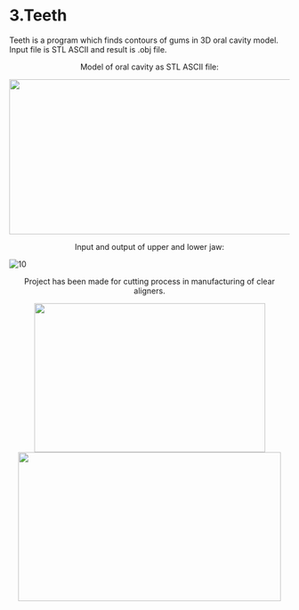 # 3.Teeth

Teeth is a program which finds contours of gums in 3D oral cavity model. Input file is STL ASCII and result is .obj file. 



<p align="center">
    Model of oral cavity as STL ASCII file:
</p>

<p align="center">
  <img width="520" height="279" src="https://user-images.githubusercontent.com/41167000/129716413-b0344371-7bac-45a2-ba74-cf46ea82ccaa.png">
</p>

<p align="center">
    Input and output of upper and lower jaw:
</p>



![10](https://user-images.githubusercontent.com/41167000/129712282-aa9c7d13-b0bc-4c78-8829-5fb1f6287c04.png)

<p align="center">
    Project has been made for cutting process in manufacturing of clear aligners.
</p>

  
  
<p align="center"> 
  <img width="415" height="268" src="https://user-images.githubusercontent.com/41167000/129718963-c0810299-dadb-44e9-b9d6-1a7b71eed902.png">
  <img width="472" height="268" src="https://user-images.githubusercontent.com/41167000/129719085-86f12da6-1005-4c2b-ad5e-6c8b19078299.png">
</p>

















